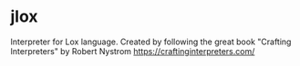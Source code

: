 # jlox

Interpreter for Lox language.
Created by following the great book "Crafting Interpreters" by Robert Nystrom https://craftinginterpreters.com/
